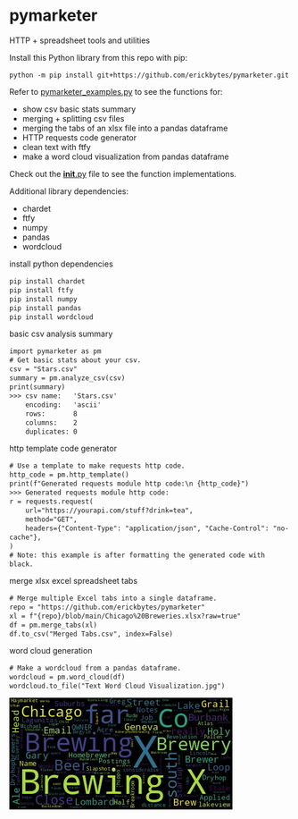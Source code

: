 # pymarketer
HTTP + spreadsheet tools and utilities

Install this Python library from this repo with pip:
<pre><code>python -m pip install git+https://github.com/erickbytes/pymarketer.git</code></pre>

Refer to [pymarketer_examples.py](https://github.com/erickbytes/pymarketer/blob/main/pymarketer_examples.py) to see the functions for:
- show csv basic stats summary
- merging + splitting csv files
- merging the tabs of an xlsx file into a pandas dataframe
- HTTP requests code generator
- clean text with ftfy
- make a word cloud visualization from pandas dataframe

Check out the [__init__.py](https://github.com/erickbytes/pymarketer/blob/main/pymarketer/__init__.py) file to see the function implementations.

Additional library dependencies:
- chardet
- ftfy
- numpy
- pandas
- wordcloud

install python dependencies

<pre><code>pip install chardet
pip install ftfy
pip install numpy
pip install pandas
pip install wordcloud
</code></pre>

basic csv analysis summary

<pre><code>import pymarketer as pm
# Get basic stats about your csv.
csv = "Stars.csv"
summary = pm.analyze_csv(csv)
print(summary)
>>> csv name:   'Stars.csv'
    encoding:   'ascii'
    rows:       8
    columns:    2
    duplicates: 0
</code></pre>

http template code generator

<pre><code># Use a template to make requests http code.
http_code = pm.http_template()
print(f"Generated requests module http code:\n {http_code}")
>>> Generated requests module http code:
r = requests.request(
    url="https://yourapi.com/stuff?drink=tea",
    method="GET",
    headers={"Content-Type": "application/json", "Cache-Control": "no-cache"},
)
# Note: this example is after formatting the generated code with black.
</code></pre>

merge xlsx excel spreadsheet tabs

<pre><code># Merge multiple Excel tabs into a single dataframe.
repo = "https://github.com/erickbytes/pymarketer"
xl = f"{repo}/blob/main/Chicago%20Breweries.xlsx?raw=true"
df = pm.merge_tabs(xl)
df.to_csv("Merged Tabs.csv", index=False)
</code></pre>

word cloud generation

<pre><code># Make a wordcloud from a pandas dataframe.
wordcloud = pm.word_cloud(df)
wordcloud.to_file("Text Word Cloud Visualization.jpg")
</code></pre>

![example python world cloud](https://github.com/erickbytes/pymarketer/blob/main/Text%20Word%20Cloud%20Visualization.jpg)